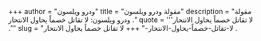 +++
author = "ودرو ويلسون"
title = "مقولة ودرو ويلسون"
description = "مقولة ودرو ويلسون: لا تقاتل خصماً يحاول الانتحار ."
quote = '''لا تقاتل خصماً يحاول الانتحار .''' 
slug = "لا-تقاتل-خصماً-يحاول-الانتحار-"
+++
لا تقاتل خصماً يحاول الانتحار .
